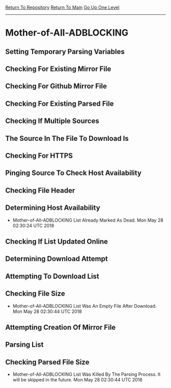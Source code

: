 [Return To Repository](https://github.com/deathbybandaid/piholeparser/)
[Return To Main](https://github.com/deathbybandaid/piholeparser/blob/master/RecentRunLogs/Mainlog.md)
[Go Up One Level](https://github.com/deathbybandaid/piholeparser/blob/master/RecentRunLogs/TopLevelScripts/30-Processing-External-Blacklists.md)
____________________________________
# Mother-of-All-ADBLOCKING
## Setting Temporary Parsing Variables
## Checking For Existing Mirror File
## Checking For Github Mirror File
## Checking For Existing Parsed File
## Checking If Multiple Sources
## The Source In The File To Download Is
## Checking For HTTPS
## Pinging Source To Check Host Availability
## Checking File Header
## Determining Host Availability
* Mother-of-All-ADBLOCKING List Already Marked As Dead. Mon May 28 02:30:24 UTC 2018
## Checking If List Updated Online
## Determining Download Attempt
## Attempting To Download List
## Checking File Size
* Mother-of-All-ADBLOCKING List Was An Empty File After Download. Mon May 28 02:30:44 UTC 2018
## Attempting Creation Of Mirror File
## Parsing List
## Checking Parsed File Size
* Mother-of-All-ADBLOCKING List Was Killed By The Parsing Process. It will be skipped in the future. Mon May 28 02:30:44 UTC 2018
